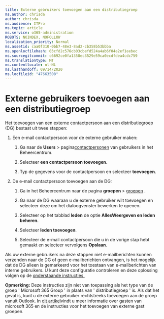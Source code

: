 ```yaml
---
title: Externe gebruikers toevoegen aan een distributiegroep
ms.author: chrisda
author: chrisda
ms.audience: ITPro
ms.topic: article
ms.service: o365-administration
ROBOTS: NOINDEX, NOFOLLOW
localization_priority: Normal
ms.assetid: caa0f310-0bb7-48e3-8ad2-cb358b53bbba
ms.openlocfilehash: 03cfd2c576cb03cbefd524a4ab6f04e2ef1eebec
ms.sourcegitcommit: c6692ce0fa1358ec3529e59ca0ecdfdea4cdc759
ms.translationtype: MT
ms.contentlocale: nl-NL
ms.lasthandoff: 09/14/2020
ms.locfileid: "47663508"
---
```

# <a name="add-external-users-to-a-distribution-group"></a>Externe gebruikers toevoegen aan een distributiegroep

Het toevoegen van een externe contactpersoon aan een distributiegroep (DG) bestaat uit twee stappen:
  
1. Een e-mail contactpersoon voor de externe gebruiker maken:
    
    1. Ga naar de **Users**  >  pagina[contactpersonen](https://admin.microsoft.com/adminportal/home#/Contact) van gebruikers in het Beheercentrum. 
    
    2. Selecteer **een contactpersoon toevoegen**.
    
    3. Typ de gegevens voor de contactpersoon en selecteer **toevoegen**.
    
2. De e-mail contactpersoon toevoegen aan de DG:
    
    1. Ga in het Beheercentrum naar de pagina **groepen**  >  [groepen](https://admin.microsoft.com/adminportal/home#/groups) . 
    
    2. Ga naar de DG waaraan u de externe gebruiker wilt toevoegen en selecteer deze om het dialoogvenster bewerken te openen.
    
    3. Selecteer op het tabblad **leden** de optie **AllesWeergeven en leden beheren**. 
    
    4. Selecteer **leden toevoegen**.
    
    5. Selecteer de e-mail contactpersoon die u in de vorige stap hebt gemaakt en selecteer vervolgens **Opslaan**.
    
Als uw externe gebruikers na deze stappen niet e-mailberichten kunnen verzenden naar de DG of geen e-mailberichten ontvangen, is het mogelijk dat de DG alleen is gemarkeerd voor het toestaan van e-mailberichten van interne gebruikers. U kunt deze configuratie controleren en deze oplossing volgen op de [onderstaande instructies.](https://docs.microsoft.com/exchange/mail-flow-best-practices/non-delivery-reports-in-exchange-online/fix-error-code-5-7-133-in-exchange-online)
  
 **Opmerking:** Deze instructies zijn niet van toepassing als het type van de groep ' Microsoft 365 Group ' in plaats van ' distributiegroep ' is. Als dat het geval is, kunt u de externe gebruiker rechtstreeks toevoegen aan de groep vanuit Outlook. In [dit artikel](https://support.office.com/article/Guest-access-in-Office-365-Groups-bfc7a840-868f-4fd6-a390-f347bf51aff6.aspx)vindt u meer informatie over gasten van microsoft 365 en de instructies voor het toevoegen van externe gast groepen.
  